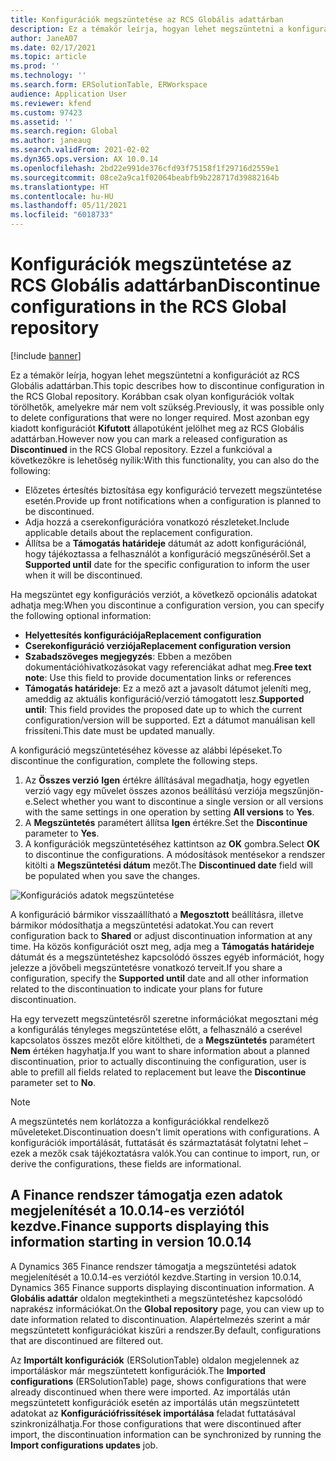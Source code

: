 ```yaml
---
title: Konfigurációk megszüntetése az RCS Globális adattárban
description: Ez a témakör leírja, hogyan lehet megszüntetni a konfigurációkat az RCS Globális adattárban.
author: JaneA07
ms.date: 02/17/2021
ms.topic: article
ms.prod: ''
ms.technology: ''
ms.search.form: ERSolutionTable, ERWorkspace
audience: Application User
ms.reviewer: kfend
ms.custom: 97423
ms.assetid: ''
ms.search.region: Global
ms.author: janeaug
ms.search.validFrom: 2021-02-02
ms.dyn365.ops.version: AX 10.0.14
ms.openlocfilehash: 2bd22e991de376cfd93f75158f1f29716d2559e1
ms.sourcegitcommit: 08ce2a9ca1f02064beabfb9b228717d39882164b
ms.translationtype: HT
ms.contentlocale: hu-HU
ms.lasthandoff: 05/11/2021
ms.locfileid: "6018733"
---
```

# <a name="discontinue-configurations-in-the-rcs-global-repository"></a><span data-ttu-id="77c6a-103">Konfigurációk megszüntetése az RCS Globális adattárban</span><span class="sxs-lookup"><span data-stu-id="77c6a-103">Discontinue configurations in the RCS Global repository</span></span>

[!include [banner](../includes/banner.md)]

<span data-ttu-id="77c6a-104">Ez a témakör leírja, hogyan lehet megszüntetni a konfigurációt az RCS Globális adattárban.</span><span class="sxs-lookup"><span data-stu-id="77c6a-104">This topic describes how to discontinue configuration in the RCS Global repository.</span></span> <span data-ttu-id="77c6a-105">Korábban csak olyan konfigurációk voltak törölhetők, amelyekre már nem volt szükség.</span><span class="sxs-lookup"><span data-stu-id="77c6a-105">Previously, it was possible only to delete configurations that were no longer required.</span></span> <span data-ttu-id="77c6a-106">Most azonban egy kiadott konfigurációt **Kifutott** állapotúként jelölhet meg az RCS Globális adattárban.</span><span class="sxs-lookup"><span data-stu-id="77c6a-106">However now you can mark a released configuration as **Discontinued** in the RCS Global repository.</span></span> <span data-ttu-id="77c6a-107">Ezzel a funkcióval a következőkre is lehetőség nyílik:</span><span class="sxs-lookup"><span data-stu-id="77c6a-107">With this functionality, you can also do the following:</span></span> 
 
 - <span data-ttu-id="77c6a-108">Előzetes értesítés biztosítása egy konfiguráció tervezett megszüntetése esetén.</span><span class="sxs-lookup"><span data-stu-id="77c6a-108">Provide up front notifications when a configuration is planned to be discontinued.</span></span>
 - <span data-ttu-id="77c6a-109">Adja hozzá a cserekonfigurációra vonatkozó részleteket.</span><span class="sxs-lookup"><span data-stu-id="77c6a-109">Include applicable details about the replacement configuration.</span></span>
 - <span data-ttu-id="77c6a-110">Állítsa be a **Támogatás határideje** dátumát az adott konfigurációnál, hogy tájékoztassa a felhasználót a konfiguráció megszűnéséről.</span><span class="sxs-lookup"><span data-stu-id="77c6a-110">Set a **Supported until** date for the specific configuration to inform the user when it will be discontinued.</span></span>

<span data-ttu-id="77c6a-111">Ha megszüntet egy konfigurációs verziót, a következő opcionális adatokat adhatja meg:</span><span class="sxs-lookup"><span data-stu-id="77c6a-111">When you discontinue a configuration version, you can specify the following optional information:</span></span>

  - <span data-ttu-id="77c6a-112">**Helyettesítés konfigurációja**</span><span class="sxs-lookup"><span data-stu-id="77c6a-112">**Replacement configuration**</span></span>
  - <span data-ttu-id="77c6a-113">**Cserekonfiguráció verziója**</span><span class="sxs-lookup"><span data-stu-id="77c6a-113">**Replacement configuration version**</span></span>
  - <span data-ttu-id="77c6a-114">**Szabadszöveges megjegyzés**: Ebben a mezőben dokumentációhivatkozásokat vagy referenciákat adhat meg.</span><span class="sxs-lookup"><span data-stu-id="77c6a-114">**Free text note**: Use this field to provide documentation links or references</span></span>
  - <span data-ttu-id="77c6a-115">**Támogatás határideje**: Ez a mező azt a javasolt dátumot jeleníti meg, ameddig az aktuális konfiguráció/verzió támogatott lesz.</span><span class="sxs-lookup"><span data-stu-id="77c6a-115">**Supported until**: This field provides the proposed date up to which the current configuration/version will be supported.</span></span> <span data-ttu-id="77c6a-116">Ezt a dátumot manuálisan kell frissíteni.</span><span class="sxs-lookup"><span data-stu-id="77c6a-116">This date must be updated manually.</span></span>
  
<span data-ttu-id="77c6a-117">A konfiguráció megszüntetéséhez kövesse az alábbi lépéseket.</span><span class="sxs-lookup"><span data-stu-id="77c6a-117">To discontinue the configuration, complete the following steps.</span></span> 

1. <span data-ttu-id="77c6a-118">Az **Összes verzió** **Igen** értékre állításával megadhatja, hogy egyetlen verzió vagy egy művelet összes azonos beállítású verziója megszűnjön-e.</span><span class="sxs-lookup"><span data-stu-id="77c6a-118">Select whether you want to discontinue a single version or all versions with the same settings in one operation by setting **All versions** to **Yes**.</span></span> 
2. <span data-ttu-id="77c6a-119">A **Megszüntetés** paramétert állítsa **Igen** értékre.</span><span class="sxs-lookup"><span data-stu-id="77c6a-119">Set the **Discontinue** parameter to **Yes**.</span></span>
3. <span data-ttu-id="77c6a-120">A konfigurációk megszüntetéséhez kattintson az **OK** gombra.</span><span class="sxs-lookup"><span data-stu-id="77c6a-120">Select **OK** to discontinue the configurations.</span></span> <span data-ttu-id="77c6a-121">A módosítások mentésekor a rendszer kitölti a **Megszüntetési dátum** mezőt.</span><span class="sxs-lookup"><span data-stu-id="77c6a-121">The **Discontinued date** field will be populated when you save the changes.</span></span>

![Konfigurációs adatok megszüntetése](media/Discontinue-details-2.png)
  
<span data-ttu-id="77c6a-123">A konfiguráció bármikor visszaállítható a **Megosztott** beállításra, illetve bármikor módosíthatja a megszüntetési adatokat.</span><span class="sxs-lookup"><span data-stu-id="77c6a-123">You can revert configuration back to **Shared** or adjust discontinuation information at any time.</span></span> <span data-ttu-id="77c6a-124">Ha közös konfigurációt oszt meg, adja meg a **Támogatás határideje** dátumát és a megszüntetéshez kapcsolódó összes egyéb információt, hogy jelezze a jövőbeli megszüntetésre vonatkozó terveit.</span><span class="sxs-lookup"><span data-stu-id="77c6a-124">If you share a configuration, specify the **Supported until** date and all other information related to the discontinuation to indicate your plans for future discontinuation.</span></span>

<span data-ttu-id="77c6a-125">Ha egy tervezett megszüntetésről szeretne információkat megosztani még a konfigurálás tényleges megszüntetése előtt, a felhasználó a cserével kapcsolatos összes mezőt előre kitöltheti, de a **Megszüntetés** paramétert **Nem** értéken hagyhatja.</span><span class="sxs-lookup"><span data-stu-id="77c6a-125">If you want to share information about a planned discontinuation, prior to actually discontinuing the configuration, user is able to prefill all fields related to replacement but leave the **Discontinue** parameter set to **No**.</span></span>

> [!NOTE]
> <span data-ttu-id="77c6a-126">A megszüntetés nem korlátozza a konfigurációkkal rendelkező műveleteket.</span><span class="sxs-lookup"><span data-stu-id="77c6a-126">Discontinuation doesn't limit operations with configurations.</span></span> <span data-ttu-id="77c6a-127">A konfigurációk importálását, futtatását és származtatását folytatni lehet – ezek a mezők csak tájékoztatásra valók.</span><span class="sxs-lookup"><span data-stu-id="77c6a-127">You can continue to import, run, or derive the configurations, these fields are informational.</span></span>

## <a name="finance-supports-displaying-this-information-starting-in-version-10014"></a><span data-ttu-id="77c6a-128">A Finance rendszer támogatja ezen adatok megjelenítését a 10.0.14-es verziótól kezdve.</span><span class="sxs-lookup"><span data-stu-id="77c6a-128">Finance supports displaying this information starting in version 10.0.14</span></span>

<span data-ttu-id="77c6a-129">A Dynamics 365 Finance rendszer támogatja a megszüntetési adatok megjelenítését a 10.0.14-es verziótól kezdve.</span><span class="sxs-lookup"><span data-stu-id="77c6a-129">Starting in version 10.0.14, Dynamics 365 Finance supports displaying discontinuation information.</span></span> <span data-ttu-id="77c6a-130">A **Globális adattár** oldalon megtekintheti a megszüntetéshez kapcsolódó naprakész információkat.</span><span class="sxs-lookup"><span data-stu-id="77c6a-130">On the **Global repository** page, you can view up to date information related to discontinuation.</span></span> <span data-ttu-id="77c6a-131">Alapértelmezés szerint a már megszüntetett konfigurációkat kiszűri a rendszer.</span><span class="sxs-lookup"><span data-stu-id="77c6a-131">By default, configurations that are discontinued are filtered out.</span></span>
  
<span data-ttu-id="77c6a-132">Az **Importált konfigurációk** (ERSolutionTable) oldalon megjelennek az importáláskor már megszüntetett konfigurációk.</span><span class="sxs-lookup"><span data-stu-id="77c6a-132">The **Imported configurations** (ERSolutionTable) page, shows configurations that were already discontinued when there were imported.</span></span> <span data-ttu-id="77c6a-133">Az importálás után megszüntetett konfigurációk esetén az importálás után megszüntetett adatokat az **Konfigurációfrissítések importálása** feladat futtatásával szinkronizálhatja.</span><span class="sxs-lookup"><span data-stu-id="77c6a-133">For those configurations that were discontinued after import, the discontinuation information can be synchronized by running the **Import configurations updates** job.</span></span>


